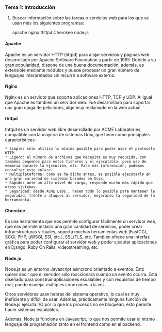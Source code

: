 ### Tema 1: Introducción

1. Buscar información sobre las tareas o servicios web para los que se usan más los siguientes programas:

    apache
    nginx
    thttpd
    Cherokee
    node.js

#### Apache

Apache es un servidor HTTP (httpd) para alojar servicios y páginas web desarrollado por Apache Software Foundation a partir de 1995. Debido a su gran popularidad, dispone de una buena documentación, además, es extensible mediante módulos y puede procesar un gran número de lenguajes interpretados sin recurrir a software externo.

#### Nginx

Nginx es un servidor que soporta aplicaciones HTTP, TCP y UDP. Al igual que Apache es también un servidor web. Fue desarrollado para soportar una gran carga de peticiones, algo muy reclamado en la web actual.

#### thttpd

thttpd es un servidor web libre desarrollado por ACME Laboratories, compatible con la mayoría de sistemas Unix, que tiene como principales características:

    * Simple: solo utiliza lo mínimo posible para poder usar el protocolo HTTP.
    * Ligero: el número de archivos que necesita es muy reducido, con tamaños pequeños para estos ficheros y el ejecutable, poco uso de memoria durante la ejecución, etc. Para más información, podemos consultar este enlace.
    * Multiplataforma: como se ha dicho antes, es posible ejecutarlo en una gran variedad de sistemas basados en Unix.
    * Rápido: ante un alto nivel de carga, responde mucho más rápido que otros sistemas.
    * Seguridad: desde ACME Labs., hacen todo lo posible para mantener la seguridad, frente a ataques al servidor, mejorando la seguridad de la herramienta.

#### Cherokee

Es una herramienta que nos permite configurar fácilmente un servidor web, que nos permite instalar una gran cantidad de servicios, poder crear infraestructuras virtuales, soporta muchas herramientas web (FastCGI, SCGI, PHP, uWSGI, SSI, etc.), SSL/TLS, etc. También ofrece una interfaz gráfica para poder configurar el servidor web y poder ejecutar aplicaciones en Django, Ruby On Rails, videostreaming, etc.

#### Node.js

Node.js es un entorno Javascript asíncrono orientado a eventos. Esto quiere decir que el servidor sólo reaccionará cuando un evento ocurra. Está diseñado para construir aplicaciones escalables y con requisitos de tiempo real, puede manejar múltiples conexiones a la vez.

Otros servidores usan hebras del sistema operativo, lo cual es muy ineficiente y difícil de usar. Además, prácticamente ninguna función de Node.js ejecuta I/O por lo que los procesos no se bloquean, esto permite hacer sistemas escalables.

Además, Node.js funciona en Javascript, lo que nos permite usar el mismo lenguaje de programación tanto en el frontend como en el backend.
